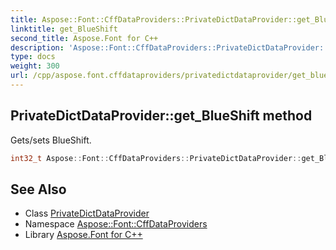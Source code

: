 ```yaml
---
title: Aspose::Font::CffDataProviders::PrivateDictDataProvider::get_BlueShift method
linktitle: get_BlueShift
second_title: Aspose.Font for C++
description: 'Aspose::Font::CffDataProviders::PrivateDictDataProvider::get_BlueShift method. Gets/sets BlueShift in C++.'
type: docs
weight: 300
url: /cpp/aspose.font.cffdataproviders/privatedictdataprovider/get_blueshift/
---
```

## PrivateDictDataProvider::get_BlueShift method


Gets/sets BlueShift.

```cpp
int32_t Aspose::Font::CffDataProviders::PrivateDictDataProvider::get_BlueShift()
```

## See Also

* Class [PrivateDictDataProvider](../)
* Namespace [Aspose::Font::CffDataProviders](../../)
* Library [Aspose.Font for C++](../../../)
